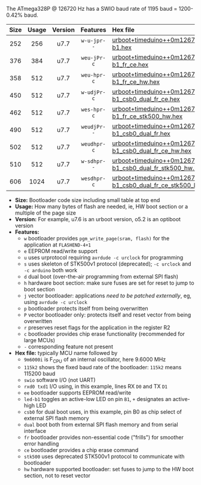 The ATmega328P @ 126720 Hz has a SWIO baud rate of 1195 baud = 1200-0.42% baud.

|Size|Usage|Version|Features|Hex file|
|:-:|:-:|:-:|:-:|:--|
|252|256|u7.7|`w-u-jpr--`|[urboot+timeduino++0m126720i++++1k2_swio_rxd0_txd1_led-b1.hex](https://raw.githubusercontent.com/stefanrueger/urboot.hex/main/boards/timeduino/internal_oscillator/fint++0m126720_Hz/br++++1k2_bps/urboot+timeduino++0m126720i++++1k2_swio_rxd0_txd1_led-b1.hex)|
|376|384|u7.7|`weu-jPr-c`|[urboot+timeduino++0m126720i++++1k2_swio_rxd0_txd1_ee_led-b1_fr_ce.hex](https://raw.githubusercontent.com/stefanrueger/urboot.hex/main/boards/timeduino/internal_oscillator/fint++0m126720_Hz/br++++1k2_bps/urboot+timeduino++0m126720i++++1k2_swio_rxd0_txd1_ee_led-b1_fr_ce.hex)|
|358|512|u7.7|`weu-hpr-c`|[urboot+timeduino++0m126720i++++1k2_swio_rxd0_txd1_ee_led-b1_fr_ce_hw.hex](https://raw.githubusercontent.com/stefanrueger/urboot.hex/main/boards/timeduino/internal_oscillator/fint++0m126720_Hz/br++++1k2_bps/urboot+timeduino++0m126720i++++1k2_swio_rxd0_txd1_ee_led-b1_fr_ce_hw.hex)|
|450|512|u7.7|`w-udjPr-c`|[urboot+timeduino++0m126720i++++1k2_swio_rxd0_txd1_led-b1_csb0_dual_fr_ce.hex](https://raw.githubusercontent.com/stefanrueger/urboot.hex/main/boards/timeduino/internal_oscillator/fint++0m126720_Hz/br++++1k2_bps/urboot+timeduino++0m126720i++++1k2_swio_rxd0_txd1_led-b1_csb0_dual_fr_ce.hex)|
|462|512|u7.7|`wes-hpr-c`|[urboot+timeduino++0m126720i++++1k2_swio_rxd0_txd1_ee_led-b1_fr_ce_stk500_hw.hex](https://raw.githubusercontent.com/stefanrueger/urboot.hex/main/boards/timeduino/internal_oscillator/fint++0m126720_Hz/br++++1k2_bps/urboot+timeduino++0m126720i++++1k2_swio_rxd0_txd1_ee_led-b1_fr_ce_stk500_hw.hex)|
|490|512|u7.7|`weudjPr--`|[urboot+timeduino++0m126720i++++1k2_swio_rxd0_txd1_ee_led-b1_csb0_dual_fr.hex](https://raw.githubusercontent.com/stefanrueger/urboot.hex/main/boards/timeduino/internal_oscillator/fint++0m126720_Hz/br++++1k2_bps/urboot+timeduino++0m126720i++++1k2_swio_rxd0_txd1_ee_led-b1_csb0_dual_fr.hex)|
|502|512|u7.7|`weudhpr-c`|[urboot+timeduino++0m126720i++++1k2_swio_rxd0_txd1_ee_led-b1_csb0_dual_fr_ce_hw.hex](https://raw.githubusercontent.com/stefanrueger/urboot.hex/main/boards/timeduino/internal_oscillator/fint++0m126720_Hz/br++++1k2_bps/urboot+timeduino++0m126720i++++1k2_swio_rxd0_txd1_ee_led-b1_csb0_dual_fr_ce_hw.hex)|
|510|512|u7.7|`w-sdhpr--`|[urboot+timeduino++0m126720i++++1k2_swio_rxd0_txd1_led-b1_csb0_dual_fr_stk500_hw.hex](https://raw.githubusercontent.com/stefanrueger/urboot.hex/main/boards/timeduino/internal_oscillator/fint++0m126720_Hz/br++++1k2_bps/urboot+timeduino++0m126720i++++1k2_swio_rxd0_txd1_led-b1_csb0_dual_fr_stk500_hw.hex)|
|606|1024|u7.7|`wesdhpr-c`|[urboot+timeduino++0m126720i++++1k2_swio_rxd0_txd1_ee_led-b1_csb0_dual_fr_ce_stk500_hw.hex](https://raw.githubusercontent.com/stefanrueger/urboot.hex/main/boards/timeduino/internal_oscillator/fint++0m126720_Hz/br++++1k2_bps/urboot+timeduino++0m126720i++++1k2_swio_rxd0_txd1_ee_led-b1_csb0_dual_fr_ce_stk500_hw.hex)|

- **Size:** Bootloader code size including small table at top end
- **Usage:** How many bytes of flash are needed, ie, HW boot section or a multiple of the page size
- **Version:** For example, u7.6 is an urboot version, o5.2 is an optiboot version
- **Features:**
  + `w` bootloader provides `pgm_write_page(sram, flash)` for the application at `FLASHEND-4+1`
  + `e` EEPROM read/write support
  + `u` uses urprotocol requiring `avrdude -c urclock` for programming
  + `s` uses skeleton of STK500v1 protocol (deprecated); `-c urclock` and `-c arduino` both work
  + `d` dual boot (over-the-air programming from external SPI flash)
  + `h` hardware boot section: make sure fuses are set for reset to jump to boot section
  + `j` vector bootloader: applications *need to be patched externally*, eg, using `avrdude -c urclock`
  + `p` bootloader protects itself from being overwritten
  + `P` vector bootloader only: protects itself and reset vector from being overwritten
  + `r` preserves reset flags for the application in the register R2
  + `c` bootloader provides chip erase functionality (recommended for large MCUs)
  + `-` corresponding feature not present
- **Hex file:** typically MCU name followed by
  + `9m6000i` is F<sub>CPU</sub> of an internal oscillator, here 9.6000 MHz
  + `115k2` shows the fixed baud rate of the bootloader: `115k2` means 115200 baud
  + `swio` software I/O (not UART)
  + `rxd0 txd1` I/O using, in this example, lines RX `D0` and TX `D1`
  + `ee` bootloader supports EEPROM read/write
  + `led-b1` toggles an active-low LED on pin `B1`, `+` designates an active-high LED
  + `csb0` for dual boot uses, in this example, pin B0 as chip select of external SPI flash memory
  + `dual` boot both from external SPI flash memory and from serial interface
  + `fr` bootloader provides non-essential code ("frills") for smoother error handling
  + `ce` bootloader provides a chip erase command
  + `stk500` uses deprecated STK500v1 protocol to communicate with bootloader
  + `hw` hardware supported bootloader: set fuses to jump to the HW boot section, not to reset vector
